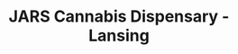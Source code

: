 ---
title: "JARS Cannabis Dispensary - Lansing"
url: /lansing/jars-cannabis-dispensary-lansing/
shop: cannabis
---